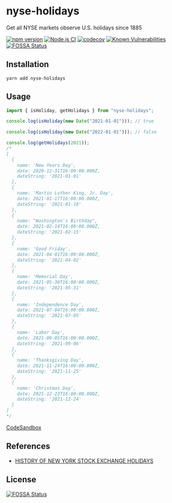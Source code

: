 # nyse-holidays

Get all NYSE markets observe U.S. holidays since 1885

[![npm version](https://badge.fury.io/js/nyse-holidays.svg)](https://badge.fury.io/js/nyse-holidays)
[![Node.js CI](https://github.com/tsekityam/nyse-holidays/actions/workflows/test.yml/badge.svg)](https://github.com/tsekityam/nyse-holidays/actions/workflows/test.yml)
[![codecov](https://codecov.io/gh/tsekityam/nyse-holidays/branch/main/graph/badge.svg?token=gZOvThQpTV)](https://codecov.io/gh/tsekityam/nyse-holidays)
[![Known Vulnerabilities](https://snyk.io/test/github/tsekityam/nyse-holidays/badge.svg)](https://snyk.io/test/github/tsekityam/nyse-holidays)
[![FOSSA Status](https://app.fossa.com/api/projects/git%2Bgithub.com%2Ftsekityam%2Fnyse-holidays.svg?type=shield)](https://app.fossa.com/projects/git%2Bgithub.com%2Ftsekityam%2Fnyse-holidays?ref=badge_shield)

## Installation

`yarn add nyse-holidays`

## Usage

```ts
import { isHoliday, getHolidays } from "nyse-holidays";

console.log(isHoliday(new Date("2021-01-01"))); // true

console.log(isHoliday(new Date("2022-01-01"))); // false

console.log(getHolidays(2021));
/*
[
  {
    name: 'New Years Day',
    date: 2020-12-31T16:00:00.000Z,
    dateString: '2021-01-01'
  },
  {
    name: 'Martin Luther King, Jr. Day',
    date: 2021-01-17T16:00:00.000Z,
    dateString: '2021-01-18'
  },
  {
    name: "Washington's Birthday",
    date: 2021-02-14T16:00:00.000Z,
    dateString: '2021-02-15'
  },
  {
    name: 'Good Friday',
    date: 2021-04-01T16:00:00.000Z,
    dateString: '2021-04-02'
  },
  {
    name: 'Memorial Day',
    date: 2021-05-30T16:00:00.000Z,
    dateString: '2021-05-31'
  },
  {
    name: 'Independence Day',
    date: 2021-07-04T16:00:00.000Z,
    dateString: '2021-07-05'
  },
  {
    name: 'Labor Day',
    date: 2021-09-05T16:00:00.000Z,
    dateString: '2021-09-06'
  },
  {
    name: 'Thanksgiving Day',
    date: 2021-11-24T16:00:00.000Z,
    dateString: '2021-11-25'
  },
  {
    name: 'Christmas Day',
    date: 2021-12-23T16:00:00.000Z,
    dateString: '2021-12-24'
  }
]
*/
```

[CodeSandbox](https://codesandbox.io/s/ts-example-o8smc)

## References

- [HISTORY OF NEW YORK STOCK EXCHANGE HOLIDAYS](https://www.bcm-news.de/wp-content/uploads/closings-nyse.pdf)

## License

[![FOSSA Status](https://app.fossa.com/api/projects/git%2Bgithub.com%2Ftsekityam%2Fnyse-holidays.svg?type=large)](https://app.fossa.com/projects/git%2Bgithub.com%2Ftsekityam%2Fnyse-holidays?ref=badge_large)
